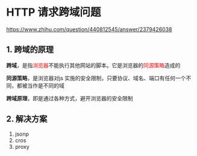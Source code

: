 # HTTP 请求跨域问题

https://www.zhihu.com/question/440812545/answer/2379426038

## 1. 跨域的原理

**跨域**，是指<font color=red>浏览器</font>不能执行其他网站的脚本。它是浏览器的<font color=red>同源策略</font>造成的

**同源策略**，是浏览器对js 实施的安全限制，只要协议、域名、端口有任何一个不同，都被当作是不同的域

**跨域原理**，即是通过各种方式，避开浏览器的安全限制

## 2. 解决方案

1. jsonp
2. cros
3. proxy